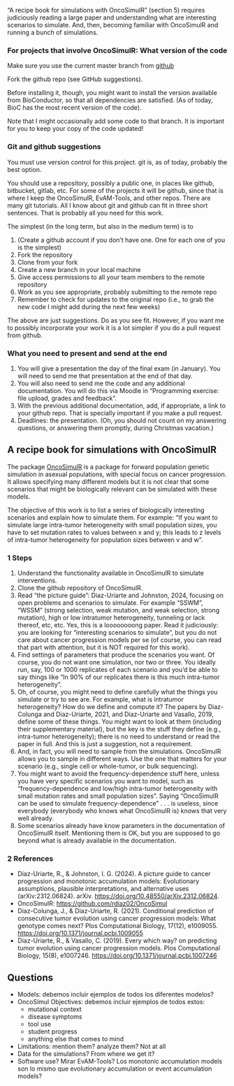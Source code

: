 “A recipe book for simulations with OncoSimulR” (section 5) requires judiciously reading a large paper and
understanding what are interesting scenarios to simulate. And, then, becoming familiar with OncoSimulR and
running a bunch of simulations.

### For projects that involve OncoSimulR: What version of the code

Make sure you use the current master branch from [github](https://github.com/rdiaz02/OncoSimul)

Fork the github repo (see GitHub suggestions).

Before installing it, though, you might want to install the version available from BioConductor, so that all
dependencies are satisfied. (As of today, BioC has the most recent version of the code).

Note that I might occasionally add some code to that branch. It is important for you to keep your copy of the
code updated!

### Git and github suggestions
You must use version control for this project. git is, as of today, probably the best option.

You should use a repository, possibly a public one, in places like github, bitbucket, gitlab, etc. For some of the
projects it will be github, since that is where I keep the OncoSimulR, EvAM-Tools, and other repos.
There are many git tutorials. All I know about git and github can fit in three short sentences. That is probably
all you need for this work.

The simplest (in the long term, but also in the medium term) is to
1. (Create a github account if you don’t have one. One for each one of you is the simplest)
2. Fork the repository
3. Clone from your fork
4. Create a new branch in your local machine
5. Give access permissions to all your team members to the remote repository
6. Work as you see appropriate, probably submitting to the remote repo
7. Remember to check for updates to the original repo (i.e., to grab the new code I might add during the next
few weeks)

The above are just suggestions. Do as you see fit. However, if you want me to possibly incorporate your work
it is a lot simpler if you do a pull request from github.

### What you need to present and send at the end
1. You will give a presentation the day of the final exam (in January). You will need to send me that presentation
at the end of that day.
2. You will also need to send me the code and any additional documentation. You will do this via Moodle in
“Programming exercise: file upload, grades and feedback”.
3. With the previous additional documentation, add, if appropriate, a link to your github repo. That is specially
important if you make a pull request.
4. Deadlines: the presentation. (Oh, you should not count on my answering questions, or answering them
promptly, during Christmas vacation.)


## A recipe book for simulations with OncoSimulR
The package [OncoSimulR](https://github.com/rdiaz02/OncoSimul) is a package for forward
population genetic simulation in asexual populations, with special focus on cancer progression. It allows specifying
many different models but it is not clear that some scenarios that might be biologically relevant can be simulated
with these models.

The objective of this work is to list a series of biologically interesting scenarios and explain how to simulate
them. For example: “If you want to simulate large intra-tumor heterogeneity with small population sizes, you have
to set mutation rates to values between x and y; this leads to z levels of intra-tumor heterogeneity for population
sizes between v and w”.

### 1 Steps
1. Understand the functionality available in OncoSimulR to simulate interventions.
2. Clone the github repository of OncoSimulR.
3. Read “the picture guide”: Diaz-Uriarte and Johnston, 2024, focusing on open problems and scenarios to
simulate. For example “SSWM”, “WSSM” (strong selection, weak mutation, and weak selection, strong
mutation), high or low intratumor heterogeneity, tunneling or lack thereof, etc, etc.
Yes, this is a loooooooong paper. Read it judiciously: you are looking for “interesting scenarios to simulate”,
but you do not care about cancer progression models per se (of course, you can read that part with
attention, but it is NOT required for this work).
4. Find settings of parameters that produce the scenarios you want. Of course, you do not want one simulation,
nor two or three. You ideally run, say, 100 or 1000 replicates of each scenario and you’d be able to say things
like “In 90% of our replicates there is this much intra-tumor heterogeneity”.
5. Oh, of course, you might need to define carefully what the things you simulate or try to see are. For example,
what is intratumor heterogeneity? How do we define and compute it?
The papers by Diaz-Colunga and Diaz-Uriarte, 2021, and Diaz-Uriarte and Vasallo, 2019, define some of
these things. You might want to look at them (including their supplementary material), but the key is the
stuff they define (e.g., intra-tumor heterogeneity); there is no need to understand or read the paper in full.
And this is just a suggestion, not a requirement.
6. And, in fact, you will need to sample from the simulations. OncoSimulR allows you to sample in different
ways. Use the one that matters for your scenario (e.g., single cell or whole-tumor, or bulk sequencing).
7. You might want to avoid the frequency-dependence stuff here, unless you have very specific scenarios you
want to model, such as “frequency-dependence and low/high intra-tumor heterogeneity with small mutation
rates and small population sizes”. Saying “OncoSimulR can be used to simulate frequency-dependence”
. . . is useless, since everybody (everybody who knows what OncoSimulR is) knows that very well already.
8. Some scenarios already have know parameters in the documentation of OncoSimulR itself. Mentioning them
is OK, but you are supposed to go beyond what is already available in the documentation.

### 2 References
- Diaz-Uriarte, R., & Johnston, I. G. (2024). A picture guide to cancer progression and monotonic accumulation
models: Evolutionary assumptions, plausible interpretations, and alternative uses (arXiv:2312.06824).
arXiv. https://doi.org/10.48550/arXiv.2312.06824.
- OncoSimulR: https://github.com/rdiaz02/OncoSimul
- Diaz-Colunga, J., & Diaz-Uriarte, R. (2021). Conditional prediction of consecutive tumor evolution using cancer
progression models: What genotype comes next? Plos Computational Biology, 17(12), e1009055. https://doi.org/10.1371/journal.pcbi.1009055
- Diaz-Uriarte, R., & Vasallo, C. (2019). Every which way? on predicting tumor evolution using cancer progression
models. Plos Computational Biology, 15(8), e1007246. https://doi.org/10.1371/journal.pcbi.1007246


## Questions
* Models: debemos incluir ejemplos de todos los diferentes modelos?
* OncoSimul Objectives: debemos incluir ejemplos de todos estos: 
  - mutational context
  - disease symptoms
  - tool use
  - student progress
  - anything else that comes to mind
 * Limitations: mention them? analyze them? Not at all
 * Data for the simulations? From where we get it?
 * Software use? Mirar EvAM-Tools? Los monotonic accumulation models son lo mismo que evolutionary accumulation or event accumulation models?
   
